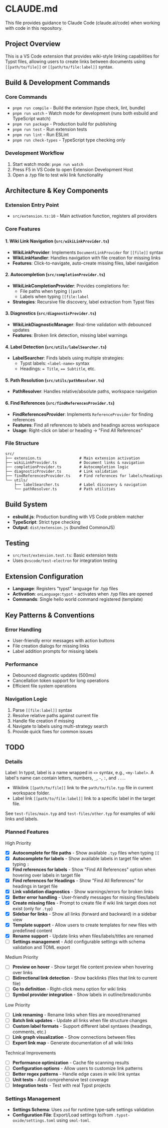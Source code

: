 # CLAUDE.md

This file provides guidance to Claude Code (claude.ai/code) when working with code in this repository.

## Project Overview

This is a VS Code extension that provides wiki-style linking capabilities for Typst files, allowing users to create links between documents using `[[path/to/file]]` or `[[path/to/file:label]]` syntax.

## Build & Development Commands

### Core Commands

- `pnpm run compile` - Build the extension (type check, lint, bundle)
- `pnpm run watch` - Watch mode for development (runs both esbuild and TypeScript watch)
- `pnpm run package` - Production build for publishing
- `pnpm run test` - Run extension tests
- `pnpm run lint` - Run ESLint
- `pnpm run check-types` - TypeScript type checking only

### Development Workflow

1. Start watch mode: `pnpm run watch`
2. Press F5 in VS Code to open Extension Development Host
3. Open a .typ file to test wiki link functionality

## Architecture & Key Components

### Extension Entry Point

- `src/extension.ts:10` - Main activation function, registers all providers

### Core Features

#### 1. Wiki Link Navigation (`src/wikiLinkProvider.ts`)

- **WikiLinkProvider**: Implements `DocumentLinkProvider` for `[[file]]` syntax
- **WikiLinkHandler**: Handles navigation with file creation for missing links
- **Features**: Click-to-navigate, auto-create missing files, label navigation

#### 2. Autocompletion (`src/completionProvider.ts`)

- **WikiLinkCompletionProvider**: Provides completions for:
  - File paths when typing `[[path`
  - Labels when typing `[[file:label`
- **Strategies**: Recursive file discovery, label extraction from Typst files

#### 3. Diagnostics (`src/diagnosticProvider.ts`)

- **WikiLinkDiagnosticManager**: Real-time validation with debounced updates
- **Features**: Broken link detection, missing label warnings

#### 4. Label Detection (`src/utils/labelSearcher.ts`)

- **LabelSearcher**: Finds labels using multiple strategies:
  - Typst labels: `<label-name>` syntax
  - Headings: `= Title`, `== Subtitle`, etc.

#### 5. Path Resolution (`src/utils/pathResolver.ts`)

- **PathResolver**: Handles relative/absolute paths, workspace navigation

#### 6. Find References (`src/findReferencesProvider.ts`)

- **FindReferencesProvider**: Implements `ReferenceProvider` for finding references
- **Features**: Find all references to labels and headings across workspace
- **Usage**: Right-click on label or heading → "Find All References"

### File Structure

```text
src/
├── extension.ts                 # Main extension activation
├── wikiLinkProvider.ts          # Document links & navigation
├── completionProvider.ts        # Autocompletion logic
├── diagnosticProvider.ts        # Link validation
├── findReferencesProvider.ts    # Find references for labels/headings
└── utils/
    ├── labelSearcher.ts         # Label discovery & navigation
    └── pathResolver.ts          # Path utilities
```

## Build System

- **esbuild.js**: Production bundling with VS Code problem matcher
- **TypeScript**: Strict type checking
- **Output**: `dist/extension.js` (bundled CommonJS)

## Testing

- `src/test/extension.test.ts`: Basic extension tests
- Uses `@vscode/test-electron` for integration testing

## Extension Configuration

- **Language**: Registers "typst" language for .typ files
- **Activation**: `onLanguage:typst` - activates when .typ files are opened
- **Commands**: Single hello world command registered (template)

## Key Patterns & Conventions

### Error Handling

- User-friendly error messages with action buttons
- File creation dialogs for missing links
- Label addition prompts for missing labels

### Performance

- Debounced diagnostic updates (500ms)
- Cancellation token support for long operations
- Efficient file system operations

### Navigation Logic

1. Parse `[[file:label]]` syntax
2. Resolve relative paths against current file
3. Handle file creation if missing
4. Navigate to labels using multi-strategy search
5. Provide quick fixes for common issues

## TODO

### Details

Label: In typst, label is a name wrapped in `<>` syntax, e.g., `<my-label>`. A label's name can contain letters, numbers, `_`, `-`, `:`, and `...`.

- Wikilink `[[path/to/file]]` link to the `path/to/file.typ` file in current workspace folder.
- Label link `[[path/to/file:label]]` link to a specific label in the target file.

See `test-files/main.typ` and `test-files/other.typ` for examples of wiki links and labels.

### Planned Features

High Priority

- [x] **Autocomplete for file paths** - Show available `.typ` files when typing `[[`
- [x] **Autocomplete for labels** - Show available labels in target file when typing `:`
- [x] **Find references for labels** - Show "Find All References" option when hovering over labels in target file
- [x] **Find references for Headings** - Show "Find All References" for headings in target file
- [x] **Link validation diagnostics** - Show warnings/errors for broken links
- [x] **Better error handling** - User-friendly messages for missing files/labels
- [x] **Create missing files** - Prompt to create file if wiki link target does not exist (only for `.typ`)
- [x] **Sidebar for links** - Show all links (forward and backward) in a sidebar view
- [x] **Template support** - Allow users to create templates for new files with predefined content
- [x] **Rename support** - Update links when files/labels/titles are renamed
- [ ] **Settings management** - Add configurable settings with schema validation and TOML export

Medium Priority

- [ ] **Preview on hover** - Show target file content preview when hovering over links
- [ ] **Bidirectional link detection** - Show backlinks (files that link to current file)
- [ ] **Go to definition** - Right-click menu option for wiki links
- [ ] **Symbol provider integration** - Show labels in outline/breadcrumbs

Low Priority

- [ ] **Link renaming** - Rename links when files are moved/renamed
- [ ] **Batch link updates** - Update all links when file structure changes
- [ ] **Custom label formats** - Support different label syntaxes (headings, comments, etc.)
- [ ] **Link graph visualization** - Show connections between files
- [ ] **Export link map** - Generate documentation of all wiki links

Technical Improvements

- [ ] **Performance optimization** - Cache file scanning results
- [ ] **Configuration options** - Allow users to customize link patterns
- [ ] **Better regex patterns** - Handle edge cases in wiki link syntax
- [ ] **Unit tests** - Add comprehensive test coverage
- [ ] **Integration tests** - Test with real Typst projects

### Settings Management

- **Settings Schema**: Uses `zod` for runtime type-safe settings validation
- **Configuration File**: Export/Load settings to/from `.typst-oxide/settings.toml` using `smol-toml`.
